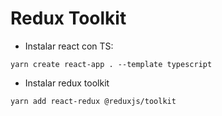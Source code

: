 # Redux Toolkit

* Instalar react con TS:

```npm 
yarn create react-app . --template typescript 
```

* Instalar redux toolkit

```npm 
yarn add react-redux @reduxjs/toolkit
```